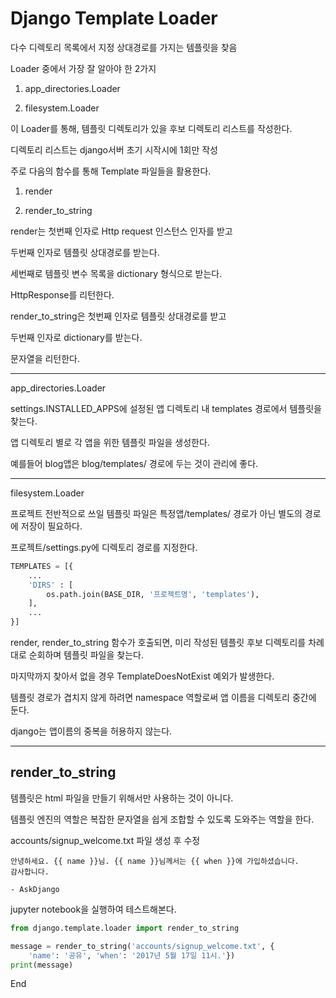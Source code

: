# Django Template Loader

다수 디렉토리 목록에서 지정 상대경로를 가지는 템플릿을 찾음

Loader 중에서 가장 잘 알아야 한 2가지

1. app_directories.Loader

2. filesystem.Loader

이 Loader를 통해, 템플릿 디렉토리가 있을 후보 디렉토리 리스트를 작성한다.

디렉토리 리스트는 django서버 초기 시작시에 1회만 작성

주로 다음의 함수를 통해 Template 파일들을 활용한다.

1. render

2. render_to_string

render는 첫번째 인자로 Http request 인스턴스 인자를 받고

두번째 인자로 템플릿 상대경로를 받는다.

세번째로 템플릿 변수 목록을 dictionary 형식으로 받는다.

HttpResponse를 리턴한다.

render_to_string은 첫번째 인자로 템플릿 상대경로를 받고

두번째 인자로 dictionary를 받는다.

문자열을 리턴한다.

----

app_directories.Loader

settings.INSTALLED_APPS에 설정된 앱 디렉토리 내 templates 경로에서 템플릿을 찾는다.

앱 디렉토리 별로 각 앱을 위한 템플릿 파일을 생성한다.

예를들어 blog앱은 blog/templates/ 경로에 두는 것이 관리에 좋다.

----

filesystem.Loader

프로젝트 전반적으로 쓰일 템플릿 파일은 특정앱/templates/ 경로가 아닌 별도의 경로에 저장이 필요하다.

프로젝트/settings.py에 디렉토리 경로를 지정한다.

```py
TEMPLATES = [{
    ...
    'DIRS' : [
        os.path.join(BASE_DIR, '프로젝트명', 'templates'),
    ],
    ...
}]
```

render, render_to_string 함수가 호출되면, 미리 작성된 템플릿 후보 디렉토리를 차례대로 순회하며 템플릿 파일을 찾는다.

마지막까지 찾아서 없을 경우 TemplateDoesNotExist 예외가 발생한다.

템플릿 경로가 겹치지 않게 하려면 namespace 역할로써 앱 이름을 디렉토리 중간에 둔다.

django는 앱이름의 중복을 허용하지 않는다.

----

## render_to_string

템플릿은 html 파일을 만들기 위해서만 사용하는 것이 아니다.

템플릿 엔진의 역할은 복잡한 문자열을 쉽게 조합할 수 있도록 도와주는 역할을 한다.

accounts/signup_welcome.txt 파일 생성 후 수정

```
안녕하세요. {{ name }}님. {{ name }}님께서는 {{ when }}에 가입하셨습니다.
감사합니다.

- AskDjango
``` 

jupyter notebook을 실행하여 테스트해본다.

```py
from django.template.loader import render_to_string

message = render_to_string('accounts/signup_welcome.txt', {
    'name': '공유', 'when': '2017년 5월 17일 11시.'})
print(message)
```

End